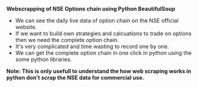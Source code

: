 **Webscrapping of NSE Options chain using Python BeautifulSoup**
- We can see the daily live data of option chain on the NSE official website. 
- If we want to build own strategies and calcuations to trade on options then we need the complete option chain. 
- It's very complicated and time wasting to record one by one. 
- We can get the complete option chain in one click in python using the some python libraries.

**Note: This is only usefull to understand the how web scraping works in python don't scrap the NSE data for commercial use.** 
